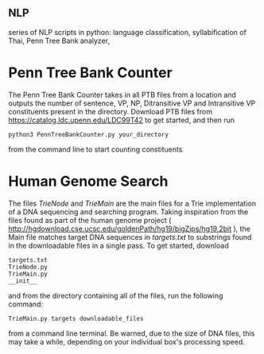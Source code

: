 ## NLP
series of NLP scripts in python: language classification, syllabification of Thai, Penn Tree Bank analyzer, 

# Penn Tree Bank Counter
The Penn Tree Bank Counter takes in all PTB files from a location and outputs the number of sentence, VP, NP, Ditransitive VP and Intransitive VP constituents present in the directory. Download PTB files from https://catalog.ldc.upenn.edu/LDC99T42 to get started, and then run 
```
python3 PennTreeBankCounter.py your_directory 
```
from the command line to start counting constituents

# Human Genome Search
The files _TrieNode_ and _TrieMain_ are the main files for a Trie implementation of a DNA sequencing and searching program. Taking inspiration from the files found as part of the human genome project ( http://hgdownload.cse.ucsc.edu/goldenPath/hg19/bigZips/hg19.2bit ), the Main file matches target DNA sequences in _targets.txt_ to substrings found in the downloadable files in a single pass. 
To get started, download 
``` 
targets.txt
TrieNode.py
TrieMain.py
__init__
```
and from the directory containing all of the files, run the following command:
```
TrieMain.py targets downloadable_files
``` 
from a command line terminal. Be warned, due to the size of DNA files, this may take a while, depending on your individual box's processing speed.
